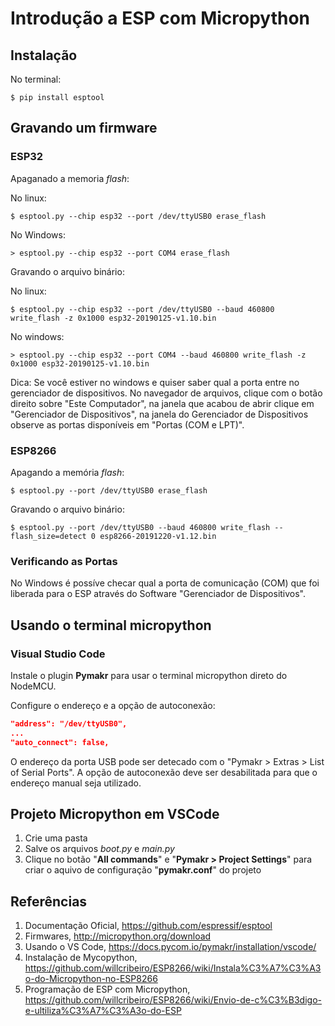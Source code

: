 # Introdução a ESP com Micropython

## Instalação 

No terminal: 
```
$ pip install esptool
``` 

## Gravando um firmware  

### ESP32 

Apaganado a memoria _flash_: 

No linux: 
```
$ esptool.py --chip esp32 --port /dev/ttyUSB0 erase_flash 
```

No Windows:
```
> esptool.py --chip esp32 --port COM4 erase_flash 
```

Gravando o arquivo binário: 

No linux:
```
$ esptool.py --chip esp32 --port /dev/ttyUSB0 --baud 460800 write_flash -z 0x1000 esp32-20190125-v1.10.bin
```

No windows:
```
> esptool.py --chip esp32 --port COM4 --baud 460800 write_flash -z 0x1000 esp32-20190125-v1.10.bin
```

Dica: Se você estiver no windows e quiser saber qual a porta entre no gerenciador de dispositivos. No navegador de arquivos, clique com o botão direito sobre "Este Computador", na janela que acabou de abrir clique em "Gerenciador de Dispositivos", na janela do Gerenciador de Dispositivos observe as portas disponíveis em "Portas (COM e LPT)". 

### ESP8266 
Apagando a memória _flash_: 

```
$ esptool.py --port /dev/ttyUSB0 erase_flash 
``` 
Gravando o arquivo binário: 
``` 
$ esptool.py --port /dev/ttyUSB0 --baud 460800 write_flash --flash_size=detect 0 esp8266-20191220-v1.12.bin 
``` 

### Verificando as Portas 

No Windows é possíve checar qual a porta de comunicação (COM) que foi liberada para o ESP através do Software "Gerenciador de Dispositivos". 

## Usando o terminal micropython 

### Visual Studio Code 

Instale o plugin **Pymakr** para usar o terminal micropython direto do NodeMCU.  

Configure o endereço e a opção de autoconexão: 
```json 
"address": "/dev/ttyUSB0",
...
"auto_connect": false,
``` 
O endereço da porta USB pode ser detecado com o "Pymakr > Extras > List of Serial Ports". A opção de autoconexão deve ser desabilitada para que o endereço manual seja utilizado. 

## Projeto Micropython em VSCode 

1. Crie uma pasta 
1. Salve os arquivos _boot.py_ e _main.py_
1. Clique no botão "**All commands**" e "**Pymakr > Project Settings**" para criar o aquivo de configuração "**pymakr.conf**" do projeto 

 


## Referências
1. Documentação Oficial, https://github.com/espressif/esptool 
1. Firmwares, http://micropython.org/download 
1. Usando o VS Code, https://docs.pycom.io/pymakr/installation/vscode/ 
1. Instalação de Mycopython, https://github.com/willcribeiro/ESP8266/wiki/Instala%C3%A7%C3%A3o-do-Micropython-no-ESP8266
1. Programação de ESP com Micropython, https://github.com/willcribeiro/ESP8266/wiki/Envio-de-c%C3%B3digo-e-ultiliza%C3%A7%C3%A3o-do-ESP 

